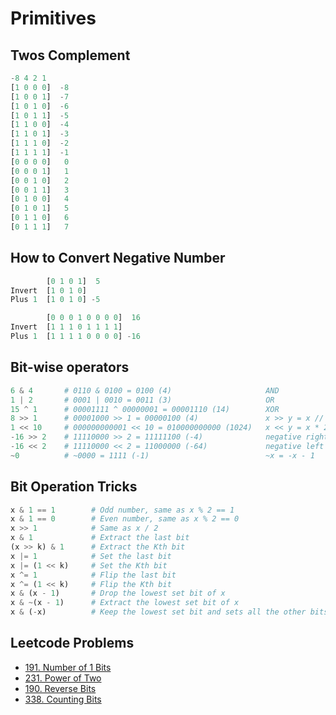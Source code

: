 # Primitives

## Twos Complement
```py
-8 4 2 1
[1 0 0 0]  -8
[1 0 0 1]  -7
[1 0 1 0]  -6
[1 0 1 1]  -5
[1 1 0 0]  -4
[1 1 0 1]  -3
[1 1 1 0]  -2
[1 1 1 1]  -1
[0 0 0 0]   0
[0 0 0 1]   1
[0 0 1 0]   2
[0 0 1 1]   3
[0 1 0 0]   4
[0 1 0 1]   5
[0 1 1 0]   6
[0 1 1 1]   7
```

## How to Convert Negative Number
```py
        [0 1 0 1]  5
Invert  [1 0 1 0]
Plus 1  [1 0 1 0] -5

        [0 0 0 1 0 0 0 0]  16
Invert  [1 1 1 0 1 1 1 1]
Plus 1  [1 1 1 1 0 0 0 0] -16
```

## Bit-wise operators
```py
6 & 4       # 0110 & 0100 = 0100 (4)                     AND
1 | 2       # 0001 | 0010 = 0011 (3)                     OR
15 ^ 1      # 00001111 ^ 00000001 = 00001110 (14)        XOR
8 >> 1      # 00001000 >> 1 = 00000100 (4)               x >> y = x // 2^y
1 << 10     # 000000000001 << 10 = 010000000000 (1024)   x << y = x * 2^y
-16 >> 2    # 11110000 >> 2 = 11111100 (-4)              negative right shifting
-16 << 2    # 11110000 << 2 = 11000000 (-64)             negative left shifting
~0          # ~0000 = 1111 (-1)                          ~x = -x - 1
```

## Bit Operation Tricks
```py
x & 1 == 1        # Odd number, same as x % 2 == 1
x & 1 == 0        # Even number, same as x % 2 == 0
x >> 1            # Same as x / 2
x & 1             # Extract the last bit
(x >> k) & 1      # Extract the Kth bit
x |= 1            # Set the last bit
x |= (1 << k)     # Set the Kth bit
x ^= 1            # Flip the last bit
x ^= (1 << k)     # Flip the Kth bit
x & (x - 1)       # Drop the lowest set bit of x
x & ~(x - 1)      # Extract the lowest set bit of x
x & (-x)          # Keep the lowest set bit and sets all the other bits to 0
```

## Leetcode Problems

- [191. Number of 1 Bits](https://leetcode.com/problems/number-of-1-bits/)
- [231. Power of Two](https://leetcode.com/problems/power-of-two/)
- [190. Reverse Bits](https://leetcode.com/problems/reverse-bits/)
- [338. Counting Bits](https://leetcode.com/problems/counting-bits/)
